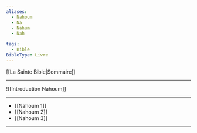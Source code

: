 ```yaml
---
aliases:
  - Nahoum
  - Na
  - Nahum
  - Nah

tags:
  - Bible
BibleType: Livre
---
```

[[La Sainte Bible|Sommaire]]

---

![[Introduction Nahoum]]

---
- [[Nahoum 1]] 
- [[Nahoum 2]] 
- [[Nahoum 3]] 


---
